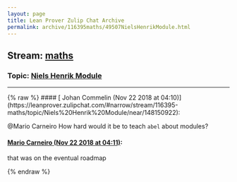 ```yaml
---
layout: page
title: Lean Prover Zulip Chat Archive 
permalink: archive/116395maths/49507NielsHenrikModule.html
---
```


## Stream: [maths](https://leanprover-community.github.io/archive/116395maths/index.html)
### Topic: [Niels Henrik Module](https://leanprover-community.github.io/archive/116395maths/49507NielsHenrikModule.html)

---

<base href="https://leanprover.zulipchat.com">
{% raw %}
#### [ Johan Commelin (Nov 22 2018 at 04:10)](https://leanprover.zulipchat.com/#narrow/stream/116395-maths/topic/Niels%20Henrik%20Module/near/148150922):
<p><span class="user-mention" data-user-id="110049">@Mario Carneiro</span> How hard would it be to teach <code>abel</code> about modules?</p>

#### [ Mario Carneiro (Nov 22 2018 at 04:11)](https://leanprover.zulipchat.com/#narrow/stream/116395-maths/topic/Niels%20Henrik%20Module/near/148150935):
<p>that was on the eventual roadmap</p>


{% endraw %}
